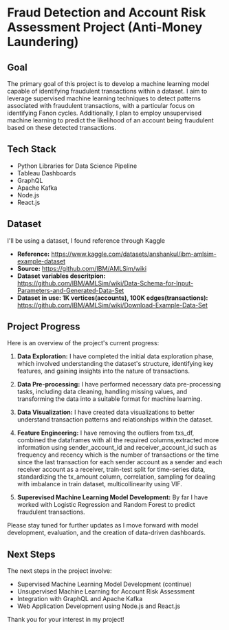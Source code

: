 # Fraud Detection and Account Risk Assessment Project (Anti-Money Laundering)

## Goal
The primary goal of this project is to develop a machine learning model capable of identifying fraudulent transactions within a dataset. I aim to leverage supervised machine learning techniques to detect patterns associated with fraudulent transactions, with a particular focus on identifying Fanon cycles. Additionally, I plan to employ unsupervised machine learning to predict the likelihood of an account being fraudulent based on these detected transactions.

## Tech Stack
- Python Libraries for Data Science Pipeline
- Tableau Dashboards
- GraphQL
- Apache Kafka
- Node.js
- React.js

## Dataset
I'll be using a dataset, I found reference through Kaggle
- **Reference:** https://www.kaggle.com/datasets/anshankul/ibm-amlsim-example-dataset
- **Source:** https://github.com/IBM/AMLSim/wiki
- **Dataset variables descritpion:** https://github.com/IBM/AMLSim/wiki/Data-Schema-for-Input-Parameters-and-Generated-Data-Set
- **Dataset in use: 1K vertices(accounts), 100K edges(transactions):** https://github.com/IBM/AMLSim/wiki/Download-Example-Data-Set

## Project Progress
Here is an overview of the project's current progress:

1. **Data Exploration:** I have completed the initial data exploration phase, which involved understanding the dataset's structure, identifying key features, and gaining insights into the nature of transactions.

2. **Data Pre-processing:** I have performed necessary data pre-processing tasks, including data cleaning, handling missing values, and transforming the data into a suitable format for machine learning.

3. **Data Visualization:** I have created data visualizations to better understand transaction patterns and relationships within the dataset.

4. **Feature Engineering:** I have removing the outliers from txs_df, combined the dataframes with all the required columns,extracted more information using sender_account_id and receiver_account_id such as frequency and recency which is the number of transactions or the time since the last transaction for each sender account as a sender and each receiver account as a receiver, train-test split for time-series data, standardizing the tx_amount column, correlation, sampling for dealing with imbalance in train dataset, multicollinearity using VIF.

5. **Superevised Machine Learning Model Development:** By far I have worked with Logistic Regression and Random Forest to predict fraudulent transactions.


Please stay tuned for further updates as I move forward with model development, evaluation, and the creation of data-driven dashboards.

## Next Steps
The next steps in the project involve:

- Supervised Machine Learning Model Development (continue)
- Unsupervised Machine Learning for Account Risk Assessment
- Integration with GraphQL and Apache Kafka
- Web Application Development using Node.js and React.js


Thank you for your interest in my project!


